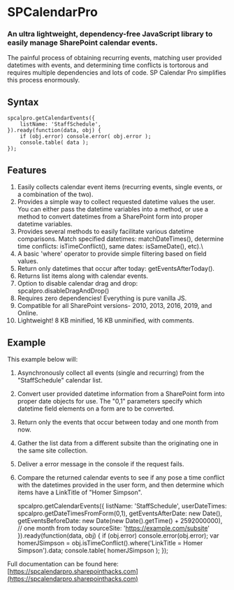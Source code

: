 # SPCalendarPro

### An ultra lightweight, dependency-free JavaScript library to easily manage SharePoint calendar events.

The painful process of obtaining recurring events, matching user provided datetimes with events, and determining time conflicts is tortorous and requires multiple dependencies and lots of code. SP Calendar Pro simplifies this process enormously.

## Syntax
    spcalpro.getCalendarEvents({
        listName: 'StaffSchedule',
    }).ready(function(data, obj) {
        if (obj.error) console.error( obj.error );
        console.table( data );
    });

## Features
1) Easily collects calendar event items (recurring events, single events, or a combination of the two).
2) Provides a simple way to collect requested datetime values the user. You can either pass the datetime variables into a method, or use a method to convert datetimes from a SharePoint form into proper datetime variables.
3) Provides several methods to easily facilitate various datetime comparisons. Match specified datetimes: matchDateTimes(), determine time conflicts: isTimeConflict(), same dates: isSameDate(), etc).\
4) A basic 'where' operator to provide simple filtering based on field values.
5) Return only datetimes that occur after today: getEventsAfterToday().
6) Returns list items along with calendar events.
7) Option to disable calendar drag and drop: spcalpro.disableDragAndDrop()
8) Requires zero dependencies! Everything is pure vanilla JS.
9) Compatible for all SharePoint versions- 2010, 2013, 2016, 2019, and Online.
10) Lightweight! 8 KB minified, 16 KB unminified, with comments.

## Example
This example below will:

1) Asynchronously collect all events (single and recurring) from the "StaffSchedule" calendar list. 
2) Convert user provided datetime information from a SharePoint form into proper date objects for use. The "0,1" parameters specify which datetime field elements on a form are to be converted.
3) Return only the events that occur between today and one month from now.
4) Gather the list data from a different subsite than the originating one in the same site collection.
5) Deliver a error message in the console if the request fails.
6) Compare the returned calendar events to see if any pose a time conflict with the datetimes provided in the user form, and then determine which items have a LinkTitle of "Homer Simpson".

    spcalpro.getCalendarEvents({
        listName: 'StaffSchedule',
        userDateTimes: spcalpro.getDateTimesFromForm(0,1),
        getEventsAfterDate: new Date(),
        getEventsBeforeDate: new Date(new Date().getTime() + 2592000000),       // one month from today
        sourceSite: 'https://example.com/subsite'
    }).ready(function(data, obj) {
        if (obj.error) console.error(obj.error);
        var homerJSimpson = obj.isTimeConflict().where('LinkTitle = Homer Simpson').data;
        console.table( homerJSimpson );
    });

Full documentation can be found here: [https://spcalendarpro.sharepointhacks.com](https://spcalendarpro.sharepointhacks.com)